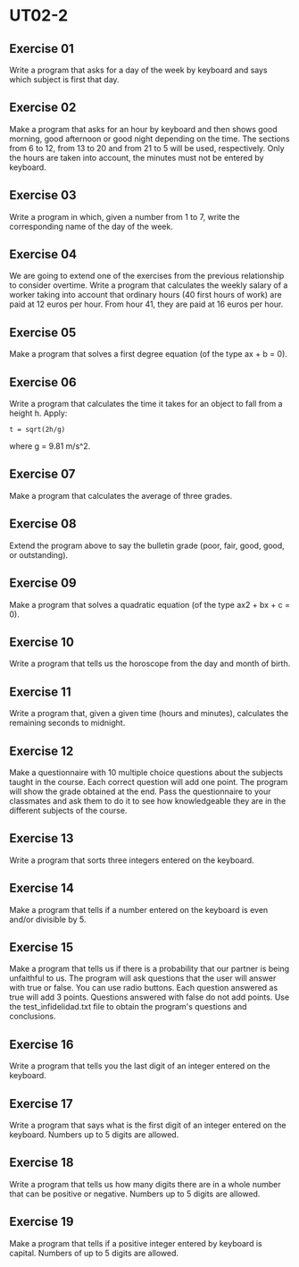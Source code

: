 # UT02-2

## Exercise 01

Write a program that asks for a day of the week by keyboard and says which subject is first that day.

## Exercise 02

Make a program that asks for an hour by keyboard and then shows good morning, good afternoon or good night depending on the time. The sections from 6 to 12, from 13 to 20 and from 21 to 5 will be used, respectively. Only the hours are taken into account, the minutes must not be entered by keyboard.

## Exercise 03

Write a program in which, given a number from 1 to 7, write the corresponding name of the day of the week.

## Exercise 04

We are going to extend one of the exercises from the previous relationship to consider overtime. Write a program that calculates the weekly salary of a worker taking into account that ordinary hours (40 first hours of work) are paid at 12 euros per hour. From hour 41, they are paid at 16 euros per hour.

## Exercise 05

Make a program that solves a first degree equation (of the type ax + b = 0).

## Exercise 06

Write a program that calculates the time it takes for an object to fall from a height h. Apply:

```
t = sqrt(2h/g)
```
where g = 9.81 m/s^2.

## Exercise 07

Make a program that calculates the average of three grades.

## Exercise 08

Extend the program above to say the bulletin grade (poor, fair, good, good, or outstanding).

## Exercise 09

Make a program that solves a quadratic equation (of the type ax2 + bx + c = 0).

## Exercise 10

Write a program that tells us the horoscope from the day and month of birth.

## Exercise 11

Write a program that, given a given time (hours and minutes), calculates the remaining seconds to midnight.

## Exercise 12

Make a questionnaire with 10 multiple choice questions about the subjects taught in the course. Each correct question will add one point. The program will show the grade obtained at the end. Pass the questionnaire to your classmates and ask them to do it to see how knowledgeable they are in the different subjects of the course.

## Exercise 13

Write a program that sorts three integers entered on the keyboard.

## Exercise 14

Make a program that tells if a number entered on the keyboard is even and/or divisible by 5.

## Exercise 15

Make a program that tells us if there is a probability that our partner is being unfaithful to us. The program will ask questions that the user will answer with true or false. You can use radio buttons. Each question answered as true will add 3 points. Questions answered with false do not add points. Use the test_infidelidad.txt file to obtain the program's questions and conclusions.

## Exercise 16

Write a program that tells you the last digit of an integer entered on the keyboard.

## Exercise 17

Write a program that says what is the first digit of an integer entered on the keyboard. Numbers up to 5 digits are allowed.

## Exercise 18

Write a program that tells us how many digits there are in a whole number that can be positive or negative. Numbers up to 5 digits are allowed.

## Exercise 19

Make a program that tells if a positive integer entered by keyboard is capital. Numbers of up to 5 digits are allowed.
